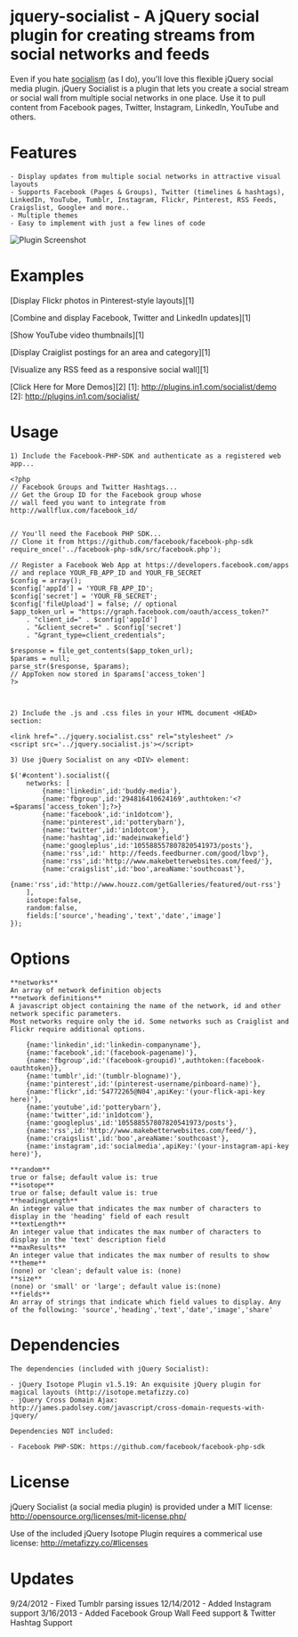 jquery-socialist -  A jQuery social plugin for creating streams from social networks and feeds
================

Even if you hate <a href='http://en.wikipedia.org/wiki/Socialism'>socialism</a> (as I do), you'll love this flexible jQuery social media plugin.
jQuery Socialist is a plugin that lets you create a social stream or social wall from multiple social networks in one place.
Use it to pull content from Facebook pages, Twitter, Instagram, LinkedIn, YouTube and others.

Features
================

    - Display updates from multiple social networks in attractive visual layouts
    - Supports Facebook (Pages & Groups), Twitter (timelines & hashtags), LinkedIn, YouTube, Tumblr, Instagram, Flickr, Pinterest, RSS Feeds, Craigslist, Google+ and more..
    - Multiple themes
    - Easy to implement with just a few lines of code


![Plugin Screenshot](http://plugins.in1.com/images/socialist/ss1.png)


Examples
================

[Display Flickr photos in Pinterest-style layouts][1]

[Combine and display Facebook, Twitter and LinkedIn updates][1] 

[Show YouTube video thumbnails][1] 

[Display Craiglist postings for an area and category][1] 

[Visualize any RSS feed as a responsive social wall][1] 

[Click Here for More Demos][2]
[1]: http://plugins.in1.com/socialist/demo
[2]: http://plugins.in1.com/socialist/

Usage
================
	1) Include the Facebook-PHP-SDK and authenticate as a registered web app...
	
	<?php
	// Facebook Groups and Twitter Hashtags... 
	// Get the Group ID for the Facebook group whose
	// wall feed you want to integrate from http://wallflux.com/facebook_id/
	
	
	// You'll need the Facebook PHP SDK...
	// Clone it from https://github.com/facebook/facebook-php-sdk
	require_once('../facebook-php-sdk/src/facebook.php');
	
	// Register a Facebook Web App at https://developers.facebook.com/apps
	// and replace YOUR_FB_APP_ID and YOUR_FB_SECRET
	$config = array();
	$config['appId'] = 'YOUR_FB_APP_ID';
	$config['secret'] = 'YOUR_FB_SECRET';
	$config['fileUpload'] = false; // optional
    $app_token_url = "https://graph.facebook.com/oauth/access_token?"
        . "client_id=" . $config['appId']
        . "&client_secret=" . $config['secret'] 
        . "&grant_type=client_credentials";

    $response = file_get_contents($app_token_url);
    $params = null;
    parse_str($response, $params);
	// AppToken now stored in $params['access_token']
	?>
	
	
    
    2) Include the .js and .css files in your HTML document <HEAD> section:
    
    <link href="../jquery.socialist.css" rel="stylesheet" />
    <script src='../jquery.socialist.js'></script>

    3) Use jQuery Socialist on any <DIV> element:

    $('#content').socialist({
        networks: [
            {name:'linkedin',id:'buddy-media'},
            {name:'fbgroup',id:'294816410624169',authtoken:'<?=$params['access_token'];?>}
            {name:'facebook',id:'in1dotcom'},
            {name:'pinterest',id:'potterybarn'},
            {name:'twitter',id:'in1dotcom'},
            {name:'hashtag',id:'madeinwakefield'}
            {name:'googleplus',id:'105588557807820541973/posts'},
            {name:'rss',id:' http://feeds.feedburner.com/good/lbvp'},
            {name:'rss',id:'http://www.makebetterwebsites.com/feed/'},
            {name:'craigslist',id:'boo',areaName:'southcoast'},
            {name:'rss',id:'http://www.houzz.com/getGalleries/featured/out-rss'}
        ],
        isotope:false,
        random:false,
        fields:['source','heading','text','date','image']
    });

Options
================
    **networks**
    An array of network definition objects
    **network definitions**
    A javascript object containing the name of the network, id and other network specific parameters.
    Most networks require only the id. Some networks such as Craiglist and Flickr require additional options.
    
        {name:'linkedin',id:'linkedin-companyname'},
        {name:'facebook',id:'(facebook-pagename)'},
        {name:'fbgroup',id:'(facebook-groupid)',authtoken:(facebook-oauthtoken}},
        {name:'tumblr',id:'(tumblr-blogname)'},
        {name:'pinterest',id:'(pinterest-username/pinboard-name)'},
        {name:'flickr',id:'54772265@N04',apiKey:'(your-flick-api-key here)'},
        {name:'youtube',id:'potterybarn'},
        {name:'twitter',id:'in1dotcom'},
        {name:'googleplus',id:'105588557807820541973/posts'},
        {name:'rss',id:'http://www.makebetterwebsites.com/feed/'},
        {name:'craigslist',id:'boo',areaName:'southcoast'},
        {name:'instagram',id:'socialmedia',apiKey:'(your-instagram-api-key here)'},
        
    **random**
    true or false; default value is: true
    **isotope**
    true or false; default value is: true
    **headingLength**
    An integer value that indicates the max number of characters to display in the 'heading' field of each result
    **textLength**
    An integer value that indicates the max number of characters to display in the 'text' description field
    **maxResults**
    An integer value that indicates the max number of results to show
    **theme**
    (none) or 'clean'; default value is: (none)
    **size**
    (none) or 'small' or 'large'; default value is:(none)
    **fields**
    An array of strings that indicate which field values to display. Any of the following: 'source','heading','text','date','image','share'

Dependencies
================

    The dependencies (included with jQuery Socialist):

    - jQuery Isotope Plugin v1.5.19: An exquisite jQuery plugin for magical layouts (http://isotope.metafizzy.co)
    - jQuery Cross Domain Ajax: http://james.padolsey.com/javascript/cross-domain-requests-with-jquery/
    
    Dependencies NOT included:
    
    - Facebook PHP-SDK: https://github.com/facebook/facebook-php-sdk
    
License
================

jQuery Socialist (a social media plugin) is provided under a MIT license: http://opensource.org/licenses/mit-license.php/

Use of the included jQuery Isotope Plugin requires a commerical use license: http://metafizzy.co/#licenses

Updates
================
9/24/2012 - Fixed Tumblr parsing issues
12/14/2012 - Added Instagram support
3/16/2013 - Added Facebook Group Wall Feed support & Twitter Hashtag Support



